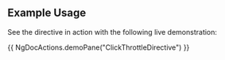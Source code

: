 

## Example Usage

See the directive in action with the following live demonstration:

{{ NgDocActions.demoPane("ClickThrottleDirective") }}
